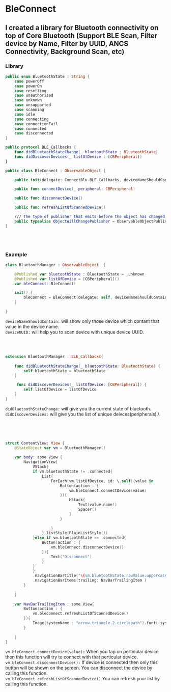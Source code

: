 # BleConnect

## I created a library for Bluetooth connectivity on top of Core Bluetooth (Support BLE Scan, Filter device by Name, Filter by UUID, ANCS Connectivity, Background Scan, etc)


### Library

```swift
public enum BluetoothState : String {
    case powerOff
    case powerOn
    case resetting
    case unauthorized
    case unknown
    case unsupported
    case scanning
    case idle
    case connecting
    case connectionFail
    case connected
    case disconnected
}
```


```swift
public protocol BLE_Callbacks {
    func didBluetoothStateChange(_ bluetoothState : BluetoothState)
    func didDiscoverDevices(_ listOfDevice : [CBPeripheral])
}
```

```swift
public class BleConnect : ObservableObject {

    public init(delegate: ConnectBlu.BLE_Callbacks, deviceNameShouldContain: String?, deviceUUID: String?)

    public func connectDevice(_ peripheral: CBPeripheral)

    public func disconnectDevice()

    public func refreshListOfScannedDevice()

    /// The type of publisher that emits before the object has changed.
    public typealias ObjectWillChangePublisher = ObservableObjectPublisher
}
```
<br><br>
### Example
```swift
class BluetoothManager : ObservableObject  {

    @Published var bluetoothState : BluetoothState = .unknown
    @Published var listOfDevice = [CBPeripheral]()
    var bleConnect: BleConnect!

    init() {
        bleConnect = BleConnect(delegate: self, deviceNameShouldContain: nil, deviceUUID: nil)
    }

}
```
`deviceNameShouldContain:` will show only those device which contant that value in the device name.\
`deviceUUID:` will help you to scan device with unique device UUID.


<br> <br>


```swift
extension BluetoothManager : BLE_Callbacks{
    
    func didBluetoothStateChange(_ bluetoothState: BluetoothState) {
        self.bluetoothState = bluetoothState
    }

     func didDiscoverDevices(_ listOfDevice: [CBPeripheral]) {
        self.listOfDevice = listOfDevice
    }
}
```
`didBluetoothStateChange:` will give you the current state of bluetooth.\
`didDiscoverDevices:` will give you the list of unique deivces(peripherals).\

<br><br>

```swift

struct ContentView: View {
    @StateObject var vm = BluetoothManager()
    
    var body: some View {
        NavigationView{
            VStack{
            if vm.bluetoothState != .connected{
                List{
                    ForEach(vm.listOfDevice, id: \.self){value in
                        Button(action : {
                            vm.bleConnect.connectDevice(value)
                        }){
                            HStack{
                                Text(value.name!)
                                Spacer()
                            }
                        }
                        
                    }
                }.listStyle(PlainListStyle())
            }else if vm.bluetoothState == .connected{
                Button(action : {
                    vm.bleConnect.disconnectDevice()
                }){
                    Text("Disconnect")
                }
            }
            }
            .navigationBarTitle("\(vm.bluetoothState.rawValue.uppercased())")
            .navigationBarItems(trailing: NavBarTrailingItem )
        }
        
    }
    
    var NavBarTrailingItem : some View{
        Button(action : {
            vm.bleConnect.refreshListOfScannedDevice()
        }){
            Image(systemName : "arrow.triangle.2.circlepath").font(.system(size: 18)).padding(8)
        }
        
    }
}

```
`vm.bleConnect.connectDevice(value):` When you tap on perticular device then this function will try to connect with that perticular device.\
`vm.bleConnect.disconnectDevice():` If device is connected then only this button will be shown on the screen. You can disconnect the device by calling this function.\
`vm.bleConnect.refreshListOfScannedDevice()` You can refresh your list by calling this function.


